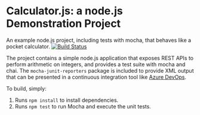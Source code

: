 Calculator.js: a node.js Demonstration Project
==============================================
An example node.js project, including tests with mocha, that behaves like
a pocket calculator.
[![Build Status](https://dev.azure.com/mark-borisov/Integrating%20External%20Source%20Control%20with%20Azure%20Pipelines/_apis/build/status/mark-borosov.calculator?branchName=master)](https://dev.azure.com/mark-borisov/Integrating%20External%20Source%20Control%20with%20Azure%20Pipelines/_build/latest?definitionId=19&branchName=master)

The project contains a simple node.js application that exposes REST APIs
to perform arithmetic on integers, and provides a test suite with mocha
and chai.  The `mocha-junit-reporters` package is included to provide XML
output that can be presented in a continuous integration tool like
[Azure DevOps](https://azure.com/devops).

To build, simply:

1. Runs `npm install` to install dependencies.
2. Runs `npm test` to run Mocha and execute the unit tests.

